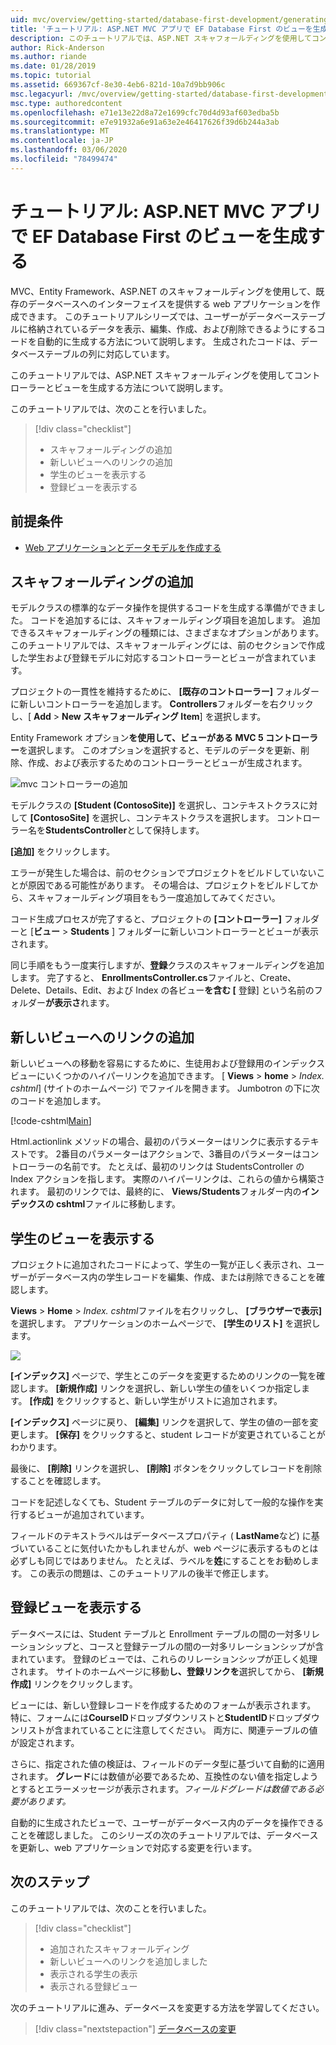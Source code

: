```yaml
---
uid: mvc/overview/getting-started/database-first-development/generating-views
title: 'チュートリアル: ASP.NET MVC アプリで EF Database First のビューを生成する'
description: このチュートリアルでは、ASP.NET スキャフォールディングを使用してコントローラーとビューを生成する方法について説明します。
author: Rick-Anderson
ms.author: riande
ms.date: 01/28/2019
ms.topic: tutorial
ms.assetid: 669367cf-8e30-4eb6-821d-10a7d9bb906c
msc.legacyurl: /mvc/overview/getting-started/database-first-development/generating-views
msc.type: authoredcontent
ms.openlocfilehash: e71e13e22d8a72e1699cfc70d4d93af603edba5b
ms.sourcegitcommit: e7e91932a6e91a63e2e46417626f39d6b244a3ab
ms.translationtype: MT
ms.contentlocale: ja-JP
ms.lasthandoff: 03/06/2020
ms.locfileid: "78499474"
---
```

# <a name="tutorial-generate-views-for-ef-database-first-with-aspnet-mvc-app"></a>チュートリアル: ASP.NET MVC アプリで EF Database First のビューを生成する

MVC、Entity Framework、ASP.NET のスキャフォールディングを使用して、既存のデータベースへのインターフェイスを提供する web アプリケーションを作成できます。 このチュートリアルシリーズでは、ユーザーがデータベーステーブルに格納されているデータを表示、編集、作成、および削除できるようにするコードを自動的に生成する方法について説明します。 生成されたコードは、データベーステーブルの列に対応しています。

このチュートリアルでは、ASP.NET スキャフォールディングを使用してコントローラーとビューを生成する方法について説明します。

このチュートリアルでは、次のことを行いました。

> [!div class="checklist"]
> * スキャフォールディングの追加
> * 新しいビューへのリンクの追加
> * 学生のビューを表示する
> * 登録ビューを表示する

## <a name="prerequisite"></a>前提条件

* [Web アプリケーションとデータモデルを作成する](creating-the-web-application.md)

## <a name="add-scaffold"></a>スキャフォールディングの追加

モデルクラスの標準的なデータ操作を提供するコードを生成する準備ができました。 コードを追加するには、スキャフォールディング項目を追加します。 追加できるスキャフォールディングの種類には、さまざまなオプションがあります。このチュートリアルでは、スキャフォールディングには、前のセクションで作成した学生および登録モデルに対応するコントローラーとビューが含まれています。

プロジェクトの一貫性を維持するために、 **[既存のコントローラー]** フォルダーに新しいコントローラーを追加します。 **Controllers**フォルダーを右クリックし、[ **Add** > **New スキャフォールディング Item**] を選択します。

Entity Framework オプション**を使用して、ビューがある MVC 5 コントローラー**を選択します。 このオプションを選択すると、モデルのデータを更新、削除、作成、および表示するためのコントローラーとビューが生成されます。

![mvc コントローラーの追加](generating-views/_static/image2.png)

モデルクラスの **[Student (ContosoSite)]** を選択し、コンテキストクラスに対して **[ContosoSite]** を選択し、コンテキストクラスを選択します。 コントローラー名を**StudentsController**として保持します。

**[追加]** をクリックします。

エラーが発生した場合は、前のセクションでプロジェクトをビルドしていないことが原因である可能性があります。 その場合は、プロジェクトをビルドしてから、スキャフォールディング項目をもう一度追加してみてください。

コード生成プロセスが完了すると、プロジェクトの **[コントローラー]** フォルダーと [**ビュー** > **Students** ] フォルダーに新しいコントローラーとビューが表示されます。

同じ手順をもう一度実行しますが、**登録**クラスのスキャフォールディングを追加します。 完了すると、 **EnrollmentsController.cs**ファイルと、Create、Delete、Details、Edit、および Index の各ビュー**を含む [** 登録] という名前のフォルダー**が表示さ**れます。

## <a name="add-links-to-new-views"></a>新しいビューへのリンクの追加

新しいビューへの移動を容易にするために、生徒用および登録用のインデックスビューにいくつかのハイパーリンクを追加できます。 [ **Views** > **home** > *Index. cshtml*] (サイトのホームページ) でファイルを開きます。 Jumbotron の下に次のコードを追加します。

[!code-cshtml[Main](generating-views/samples/sample1.cshtml)]

Html.actionlink メソッドの場合、最初のパラメーターはリンクに表示するテキストです。 2番目のパラメーターはアクションで、3番目のパラメーターはコントローラーの名前です。 たとえば、最初のリンクは StudentsController の Index アクションを指します。 実際のハイパーリンクは、これらの値から構築されます。 最初のリンクでは、最終的に、 **Views/Students**フォルダー内の**インデックスの cshtml**ファイルに移動します。

## <a name="display-student-views"></a>学生のビューを表示する

プロジェクトに追加されたコードによって、学生の一覧が正しく表示され、ユーザーがデータベース内の学生レコードを編集、作成、または削除できることを確認します。

**Views** > **Home** > *Index. cshtml*ファイルを右クリックし、 **[ブラウザーで表示]** を選択します。 アプリケーションのホームページで、 **[学生のリスト]** を選択します。

![](generating-views/_static/image6.png)

**[インデックス]** ページで、学生とこのデータを変更するためのリンクの一覧を確認します。 **[新規作成]** リンクを選択し、新しい学生の値をいくつか指定します。 **[作成]** をクリックすると、新しい学生がリストに追加されます。

**[インデックス]** ページに戻り、 **[編集]** リンクを選択して、学生の値の一部を変更します。 **[保存]** をクリックすると、student レコードが変更されていることがわかります。

最後に、 **[削除]** リンクを選択し、 **[削除]** ボタンをクリックしてレコードを削除することを確認します。

コードを記述しなくても、Student テーブルのデータに対して一般的な操作を実行するビューが追加されています。

フィールドのテキストラベルはデータベースプロパティ ( **LastName**など) に基づいていることに気付いたかもしれませんが、web ページに表示するものとは必ずしも同じではありません。 たとえば、ラベルを**姓**にすることをお勧めします。 この表示の問題は、このチュートリアルの後半で修正します。

## <a name="display-enrollment-views"></a>登録ビューを表示する

データベースには、Student テーブルと Enrollment テーブルの間の一対多リレーションシップと、コースと登録テーブルの間の一対多リレーションシップが含まれています。 登録のビューでは、これらのリレーションシップが正しく処理されます。 サイトのホームページに移動**し、登録リンクを**選択してから、 **[新規作成]** リンクをクリックします。

ビューには、新しい登録レコードを作成するためのフォームが表示されます。 特に、フォームには**CourseID**ドロップダウンリストと**StudentID**ドロップダウンリストが含まれていることに注意してください。 両方に、関連テーブルの値が設定されます。

さらに、指定された値の検証は、フィールドのデータ型に基づいて自動的に適用されます。 **グレード**には数値が必要であるため、互換性のない値を指定しようとするとエラーメッセージが表示されます。*フィールドグレードは数値である必要があります。*

自動的に生成されたビューで、ユーザーがデータベース内のデータを操作できることを確認しました。 このシリーズの次のチュートリアルでは、データベースを更新し、web アプリケーションで対応する変更を行います。

## <a name="next-steps"></a>次のステップ

このチュートリアルでは、次のことを行いました。

> [!div class="checklist"]
> * 追加されたスキャフォールディング
> * 新しいビューへのリンクを追加しました
> * 表示される学生の表示
> * 表示される登録ビュー

次のチュートリアルに進み、データベースを変更する方法を学習してください。
> [!div class="nextstepaction"]
> [データベースの変更](changing-the-database.md)